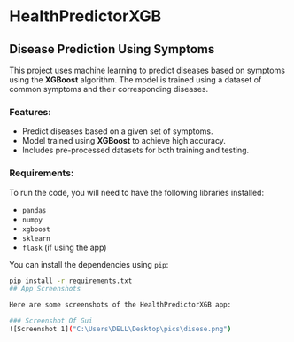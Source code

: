 # HealthPredictorXGB

## Disease Prediction Using Symptoms

This project uses machine learning to predict diseases based on symptoms using the **XGBoost** algorithm. The model is trained using a dataset of common symptoms and their corresponding diseases.

### Features:
- Predict diseases based on a given set of symptoms.
- Model trained using **XGBoost** to achieve high accuracy.
- Includes pre-processed datasets for both training and testing.

### Requirements:
To run the code, you will need to have the following libraries installed:

- `pandas`
- `numpy`
- `xgboost`
- `sklearn`
- `flask` (if using the app)

You can install the dependencies using `pip`:

```bash
pip install -r requirements.txt
## App Screenshots

Here are some screenshots of the HealthPredictorXGB app:

### Screenshot Of Gui
![Screenshot 1]("C:\Users\DELL\Desktop\pics\disese.png")


